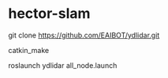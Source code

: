 # hector-slam

git clone https://github.com/EAIBOT/ydlidar.git

catkin_make

roslaunch ydlidar all_node.launch
